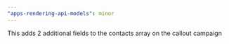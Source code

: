 ```yaml
---
"apps-rendering-api-models": minor
---
```


This adds 2 additional fields to the contacts array on the callout campaign
